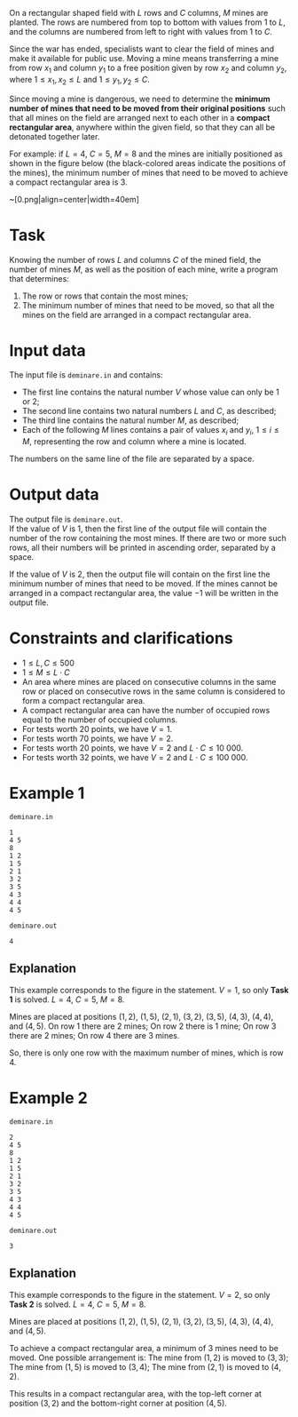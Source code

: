 
On a rectangular shaped field with $L$ rows and $C$ columns, $M$ mines are planted. The rows are numbered from top to bottom with values from $1$ to $L$, and the columns are numbered from left to right with values from $1$ to $C$.

Since the war has ended, specialists want to clear the field of mines and make it available for public use. Moving a mine means transferring a mine from row $x_1$ and column $y_1$ to a free position given by row $x_2$ and column $y_2$, where $1 \leq x_1, x_2 \leq L$ and $1 \leq y_1, y_2 \leq C$.

Since moving a mine is dangerous, we need to determine the **minimum number of mines that need to be moved from their original positions** such that all mines on the field are arranged next to each other in a **compact rectangular area**, anywhere within the given field, so that they can all be detonated together later.

For example: if $L=4$, $C=5$, $M=8$ and the mines are initially positioned as shown in the figure below (the black-colored areas indicate the positions of the mines), the minimum number of mines that need to be moved to achieve a compact rectangular area is $3$.

~[0.png|align=center|width=40em]

# Task
Knowing the number of rows $L$ and columns $C$ of the mined field, the number of mines $M$, as well as the position of each mine, write a program that determines:
1. The row or rows that contain the most mines;
2. The minimum number of mines that need to be moved, so that all the mines on the field are arranged in a compact rectangular area.

# Input data
The input file is `deminare.in` and contains:
- The first line contains the natural number $V$ whose value can only be $1$ or $2$;
- The second line contains two natural numbers $L$ and $C$, as described;
- The third line contains the natural number $M$, as described;
- Each of the following $M$ lines contains a pair of values $x_i$ and $y_i$, $1 \leq i \leq M$, representing the row and column where a mine is located.

The numbers on the same line of the file are separated by a space.

# Output data
The output file is `deminare.out`.
\
If the value of $V$ is $1$, then the first line of the output file will contain the number of the row containing the most mines.
If there are two or more such rows, all their numbers will be printed in ascending order, separated by a space.

If the value of $V$ is $2$, then the output file will contain on the first line the minimum number of mines that need to be moved. If the mines cannot be arranged in a compact rectangular area, the value $-1$ will be written in the output file.

# Constraints and clarifications
- $1 \leq L, C \leq 500$
- $1 \leq M \leq L \cdot C$
- An area where mines are placed on consecutive columns in the same row or placed on consecutive rows in the same column is considered to form a compact rectangular area.
- A compact rectangular area can have the number of occupied rows equal to the number of occupied columns.
- For tests worth 20 points, we have $V=1$.
- For tests worth 70 points, we have $V=2$.
- For tests worth 20 points, we have $V=2$ and $L \cdot C \leq 10\ 000$.
- For tests worth 32 points, we have $V=2$ and $L \cdot C \leq 100\ 000$.

# Example 1
`deminare.in`
```
1
4 5
8
1 2
1 5
2 1
3 2
3 5
4 3
4 4
4 5
```
`deminare.out`
```
4
```
## Explanation
This example corresponds to the figure in the statement.
$V=1$, so only **Task 1** is solved. $L=4$, $C=5$, $M=8$.

Mines are placed at positions $(1,2)$, $(1,5)$, $(2,1)$, $(3,2)$, $(3,5)$, $(4,3)$, $(4,4)$, and $(4,5)$.
On row $1$ there are 2 mines;
On row $2$ there is 1 mine;
On row $3$ there are 2 mines;
On row $4$ there are 3 mines.

So, there is only one row with the maximum number of mines, which is row $4$.

# Example 2
`deminare.in`
```
2
4 5
8
1 2
1 5
2 1
3 2
3 5
4 3
4 4
4 5
```
`deminare.out`
```
3
```

## Explanation
This example corresponds to the figure in the statement.
$V=2$, so only **Task 2** is solved. $L=4$, $C=5$, $M=8$.

Mines are placed at positions $(1,2)$, $(1,5)$, $(2,1)$, $(3,2)$, $(3,5)$, $(4,3)$, $(4,4)$, and $(4,5)$.

To achieve a compact rectangular area, a minimum of 3 mines need to be moved. One possible arrangement is:
The mine from $(1,2)$ is moved to $(3,3)$;
The mine from $(1,5)$ is moved to $(3,4)$;
The mine from $(2,1)$ is moved to $(4,2)$.

This results in a compact rectangular area, with the top-left corner at position $(3,2)$ and the bottom-right corner at position $(4,5)$.
